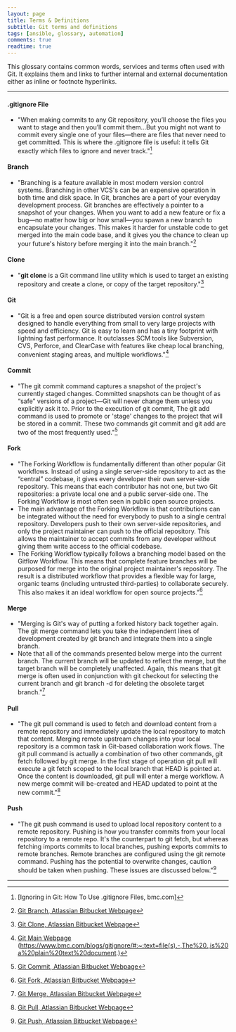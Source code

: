 ```yaml
---
layout: page
title: Terms & Definitions
subtitle: Git terms and definitions
tags: [ansible, glossary, automation]
comments: true
readtime: true
---
```

This glossary contains common words, services and terms often used with Git. It explains them and links to further internal and external documentation either as inline or footnote hyperlinks.

---
#### **.gitignore File**
* "When making commits to any Git repository, you’ll choose the files you want to stage and then you’ll commit them...But you might not want to commit every single one of your files—there are files that never need to get committed. This is where the .gitignore file is useful: it tells Git exactly which files to ignore and never track."[^1]

#### **Branch**
* "Branching is a feature available in most modern version control systems. Branching in other VCS's can be an expensive operation in both time and disk space. In Git, branches are a part of your everyday development process. Git branches are effectively a pointer to a snapshot of your changes. When you want to add a new feature or fix a bug—no matter how big or how small—you spawn a new branch to encapsulate your changes. This makes it harder for unstable code to get merged into the main code base, and it gives you the chance to clean up your future's history before merging it into the main branch."[^2]

#### **Clone**
* "**git clone** is a Git command line utility which is used to target an existing repository and create a clone, or copy of the target repository."[^3]

#### **Git**
* "Git is a free and open source distributed version control system designed to handle everything from small to very large projects with speed and efficiency. Git is easy to learn and has a tiny footprint with lightning fast performance. It outclasses SCM tools like Subversion, CVS, Perforce, and ClearCase with features like cheap local branching, convenient staging areas, and multiple workflows."[^4]

#### **Commit**
* "The git commit command captures a snapshot of the project's currently staged changes. Committed snapshots can be thought of as “safe” versions of a project—Git will never change them unless you explicitly ask it to. Prior to the execution of git commit, The git add command is used to promote or 'stage' changes to the project that will be stored in a commit. These two commands git commit and git add are two of the most frequently used."[^5]

#### **Fork**
* "The Forking Workflow is fundamentally different than other popular Git workflows. Instead of using a single server-side repository to act as the “central” codebase, it gives every developer their own server-side repository. This means that each contributor has not one, but two Git repositories: a private local one and a public server-side one. The Forking Workflow is most often seen in public open source projects.
* The main advantage of the Forking Workflow is that contributions can be integrated without the need for everybody to push to a single central repository. Developers push to their own server-side repositories, and only the project maintainer can push to the official repository. This allows the maintainer to accept commits from any developer without giving them write access to the official codebase.
* The Forking Workflow typically follows a branching model based on the Gitflow Workflow. This means that complete feature branches will be purposed for merge into the original project maintainer's repository. The result is a distributed workflow that provides a flexible way for large, organic teams (including untrusted third-parties) to collaborate securely. This also makes it an ideal workflow for open source projects."[^6]

#### **Merge**
* "Merging is Git's way of putting a forked history back together again. The git merge command lets you take the independent lines of development created by git branch and integrate them into a single branch.
* Note that all of the commands presented below merge into the current branch. The current branch will be updated to reflect the merge, but the target branch will be completely unaffected. Again, this means that git merge is often used in conjunction with git checkout for selecting the current branch and git branch -d for deleting the obsolete target branch."[^7]

#### **Pull**
* "The git pull command is used to fetch and download content from a remote repository and immediately update the local repository to match that content. Merging remote upstream changes into your local repository is a common task in Git-based collaboration work flows. The git pull command is actually a combination of two other commands, git fetch followed by git merge. In the first stage of operation git pull will execute a git fetch scoped to the local branch that HEAD is pointed at. Once the content is downloaded, git pull will enter a merge workflow. A new merge commit will be-created and HEAD updated to point at the new commit."[^8]

#### **Push**
* "The git push command is used to upload local repository content to a remote repository. Pushing is how you transfer commits from your local repository to a remote repo. It's the counterpart to git fetch, but whereas fetching imports commits to local branches, pushing exports commits to remote branches. Remote branches are configured using the git remote command. Pushing has the potential to overwrite changes, caution should be taken when pushing. These issues are discussed below."[^9]

---
[^1]: [Ignoring in Git: How To Use .gitignore Files, bmc.com]
[^2]: [Git Branch, Atlassian Bitbucket Webpage](https://www.atlassian.com/git/tutorials/using-branches#:~:text=Git%20branches%20are%20effectively%20a%20pointer%20to%20a%20snapshot%20of%20your%20changes.&text=Instead%20of%20copying%20files%20from,not%20a%20container%20for%20commits.)
[^3]: [Git Clone, Atlassian Bitbucket Webpage](https://www.atlassian.com/git/tutorials/setting-up-a-repository/git-clone#:~:text=git%20clone%20is%20a%20Git,copy%20of%20the%20target%20repository.)
[^4]: [Git Main Webpage](https://git-scm.com/)
(https://www.bmc.com/blogs/gitignore/#:~:text=file(s).-,The%20.,is%20a%20plain%20text%20document.)
[^5]: [Git Commit, Atlassian Bitbucket Webpage](https://www.atlassian.com/git/tutorials/saving-changes/git-commit#:~:text=The%20git%20commit%20command%20captures,you%20explicitly%20ask%20it%20to.&text=These%20two%20commands%20git%20commit,of%20the%20most%20frequently%20used.)
[^6]: [Git Fork, Atlassian Bitbucket Webpage](https://www.atlassian.com/git/tutorials/comparing-workflows/forking-workflow#:~:text=Forking%20is%20a%20git%20clone,org%2FuserA%2Fopen%2Dproject)
[^7]: [Git Merge, Atlassian Bitbucket Webpage](https://www.atlassian.com/git/tutorials/using-branches/git-merge)
[^8]: [Git Pull, Atlassian Bitbucket Webpage](https://www.atlassian.com/git/tutorials/syncing/git-pull#:~:text=The%20git%20pull%20command%20is,repository%20to%20match%20that%20content.&text=Once%20the%20content%20is%20downloaded,point%20at%20the%20new%20commit.)
[^9]: [Git Push, Atlassian Bitbucket Webpage](https://www.atlassian.com/git/tutorials/syncing/git-push#:~:text=The%20git%20push%20command%20is,repository%20to%20a%20remote%20repo.&text=Remote%20branches%20are%20configured%20using,should%20be%20taken%20when%20pushing.)
